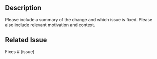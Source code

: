 ## Description

Please include a summary of the change and which issue is fixed.
Please also include relevant motivation and context.

## Related Issue

Fixes # (issue)